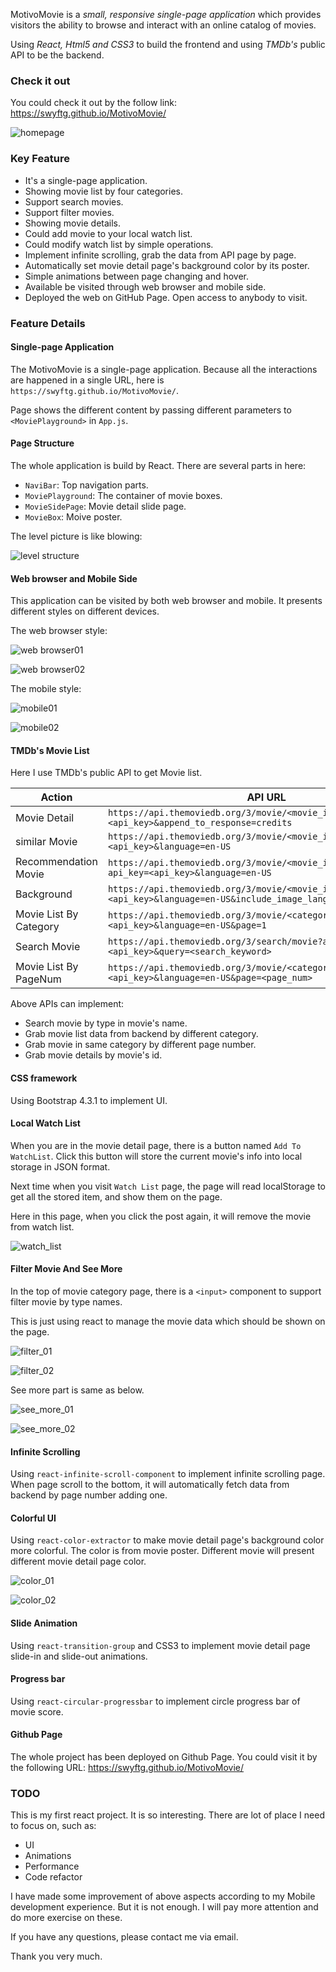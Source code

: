 MotivoMovie is  a *small, responsive single-page application* which provides visitors the ability to browse and interact with an online catalog of movies.

Using *React, Html5 and CSS3* to build the frontend and using *TMDb's* public API to be the backend.

### Check it out

You could check it out by the follow link: https://swyftg.github.io/MotivoMovie/

![homepage](https://raw.githubusercontent.com/SwyftG/NewStanderJapanses/master/image/react/homepage.png)


### Key Feature
- It's a single-page application.
- Showing movie list by four categories.
- Support search movies.
- Support filter movies.
- Showing movie details.
- Could add movie to your local watch list.
- Could modify watch list by simple operations.
- Implement infinite scrolling, grab the data from API page by page.
- Automatically set movie detail page's background color by its poster.
- Simple animations between page changing and hover.
- Available be visited through web browser and mobile side.
- Deployed the web on GitHub Page. Open access to anybody to visit.

### Feature Details

#### Single-page Application

The MotivoMovie is a single-page application. Because all the interactions are happened in a single URL, here is `https://swyftg.github.io/MotivoMovie/`.

Page shows the different content by passing different parameters to `<MoviePlayground>` in `App.js`.


#### Page Structure

The whole application is build by React. There are several parts in here:
- `NaviBar`: Top navigation parts.
- `MoviePlayground`: The container of movie boxes.
- `MovieSidePage`: Movie detail slide page.
- `MovieBox`: Moive poster.

The level picture is like blowing:

![level structure](https://raw.githubusercontent.com/SwyftG/NewStanderJapanses/master/image/react/level.png)

#### Web browser and Mobile Side

This application can be visited by both web browser and mobile. It presents different styles on different devices.

The web browser style:

![web browser01](https://raw.githubusercontent.com/SwyftG/NewStanderJapanses/master/image/react/homepage.png)

![web browser02](https://raw.githubusercontent.com/SwyftG/NewStanderJapanses/master/image/react/color01.png)


The mobile style:

![mobile01](https://raw.githubusercontent.com/SwyftG/NewStanderJapanses/master/image/react/mobile01.png)

![mobile02](https://raw.githubusercontent.com/SwyftG/NewStanderJapanses/master/image/react/mobile02.png)


#### TMDb's Movie List

Here I use TMDb's public API to get Movie list.

| Action | API URL |
| ------ | ------ |
| Movie Detail | `https://api.themoviedb.org/3/movie/<movie_id>?api_key=<api_key>&append_to_response=credits` |
| similar Movie | `https://api.themoviedb.org/3/movie/<movie_id>/similar?api_key=<api_key>&language=en-US` |
| Recommendation Movie | `https://api.themoviedb.org/3/movie/<movie_id>/recommendations?api_key=<api_key>&language=en-US` |
| Background | `https://api.themoviedb.org/3/movie/<movie_id>/images?api_key=<api_key>&language=en-US&include_image_language=en` |
| Movie List By Category | `https://api.themoviedb.org/3/movie/<category>?api_key=<api_key>&language=en-US&page=1` |
| Search Movie | `https://api.themoviedb.org/3/search/movie?api_key=<api_key>&query=<search_keyword>` |
| Movie List By PageNum | `https://api.themoviedb.org/3/movie/<category>?api_key=<api_key>&language=en-US&page=<page_num>` |

Above APIs can implement:
- Search movie by type in movie's name.
- Grab movie list data from backend by different category.
- Grab movie in same category by different page number.
- Grab movie details by movie's id.

#### CSS framework

Using Bootstrap 4.3.1 to implement UI.

#### Local Watch List

When you are in the movie detail page, there is a button named `Add To WatchList`. Click this button will store the current movie's info into local storage in JSON format.

Next time when you visit `Watch List` page, the page will read localStorage to get all the stored item, and show them on the page.

Here in this page, when you click the post again, it will remove the movie from watch list.

![watch_list](https://raw.githubusercontent.com/SwyftG/NewStanderJapanses/master/image/react/watchlist.png)

#### Filter Movie And See More

In the top of movie category page, there is a `<input>` component to support filter movie by type names.

This is just using react to manage the movie data which should be shown on the page.

![filter_01](https://raw.githubusercontent.com/SwyftG/NewStanderJapanses/master/image/react/filter01.png)

![filter_02](https://raw.githubusercontent.com/SwyftG/NewStanderJapanses/master/image/react/filter02.png)

See more part is same as below.

![see_more_01](https://raw.githubusercontent.com/SwyftG/NewStanderJapanses/master/image/react/seemore.png)

![see_more_02](https://raw.githubusercontent.com/SwyftG/NewStanderJapanses/master/image/react/seemore02.png)

#### Infinite Scrolling

Using `react-infinite-scroll-component` to implement infinite scrolling page. When page scroll to the bottom, it will automatically fetch data from backend by page number adding one.

#### Colorful UI

Using `react-color-extractor` to make movie detail page's background color more colorful. The color is from movie poster. Different movie will present different movie detail page color.

![color_01](https://raw.githubusercontent.com/SwyftG/NewStanderJapanses/master/image/react/color01.png)

![color_02](https://raw.githubusercontent.com/SwyftG/NewStanderJapanses/master/image/react/color02.png)

#### Slide Animation

Using `react-transition-group` and CSS3 to implement movie detail page slide-in and slide-out animations. 

#### Progress bar

Using `react-circular-progressbar` to implement circle progress bar of movie score.

#### Github Page

The whole project has been deployed on Github Page. You could visit it by the following URL: https://swyftg.github.io/MotivoMovie/

### TODO

This is my first react project. It is so interesting. There are lot of place I need to focus on, such as:
- UI
- Animations
- Performance
- Code refactor

I have made some improvement of above aspects according to my Mobile development experience. But it is not enough. I will pay more attention and do more exercise on these. 

If you have any questions, please contact me via email.

Thank you very much.



